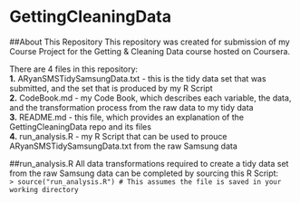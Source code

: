 GettingCleaningData
===================

##About This Repository
This repository was created for submission of my Course Project for the Getting &amp; Cleaning Data course hosted on Coursera.

There are 4 files in this repository:  
**1.** ARyanSMSTidySamsungData.txt - this is the tidy data set that was submitted, and the set that is produced by my R Script  
**2.** CodeBook.md - my Code Book, which describes each variable, the data, and the transformation process from the raw data to my tidy data  
**3.** README.md - this file, which provides an explanation of the GettingCleaningData repo and its files  
**4.** run_analysis.R - my R Script that can be used to prouce ARyanSMSTidySamsungData.txt from the raw Samsung data  

##run_analysis.R
All data transformations required to create a tidy data set from the raw Samsung data can be completed by sourcing this R Script:  
```> source("run_analysis.R") # This assumes the file is saved in your working directory```